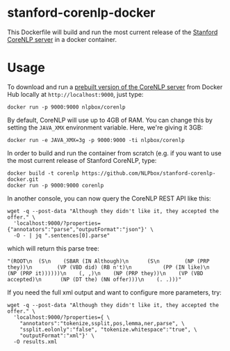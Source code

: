 stanford-corenlp-docker
=======================

This Dockerfile will build and run the most current release of the
[Stanford CoreNLP server](http://stanfordnlp.github.io/CoreNLP/corenlp-server.html) in a docker container.

Usage
=====

To download and run a [prebuilt version of the CoreNLP server](https://hub.docker.com/r/nlpbox/corenlp/)
from Docker Hub locally at ``http://localhost:9000``, just type:

```
docker run -p 9000:9000 nlpbox/corenlp
```

By default, CoreNLP will use up to 4GB of RAM. You can change this by setting
the `JAVA_XMX` environment variable. Here, we're giving it 3GB:

```
docker run -e JAVA_XMX=3g -p 9000:9000 -ti nlpbox/corenlp
```


In order to build and run the container from scratch (e.g. if you want to use the most current release of Stanford CoreNLP, type:

```
docker build -t corenlp https://github.com/NLPbox/stanford-corenlp-docker.git
docker run -p 9000:9000 corenlp
```

In another console, you can now query the CoreNLP REST API like this:

```
wget -q --post-data "Although they didn't like it, they accepted the offer." \
  'localhost:9000/?properties={"annotators":"parse","outputFormat":"json"}' \
  -O - | jq ".sentences[0].parse"
```

which will return this parse tree:

```
"(ROOT\n  (S\n    (SBAR (IN Although)\n      (S\n        (NP (PRP they))\n        (VP (VBD did) (RB n't)\n          (PP (IN like)\n            (NP (PRP it))))))\n    (, ,)\n    (NP (PRP they))\n    (VP (VBD accepted)\n      (NP (DT the) (NN offer)))\n    (. .)))"
```

If you need the full xml output and want to configure more parameters, try:

```
wget -q --post-data "Although they didn't like it, they accepted the offer." \
  'localhost:9000/?properties={ \
    "annotators":"tokenize,ssplit,pos,lemma,ner,parse", \
    "ssplit.eolonly":"false", "tokenize.whitespace":"true", \
    "outputFormat":"xml"}' \
  -O results.xml
```
